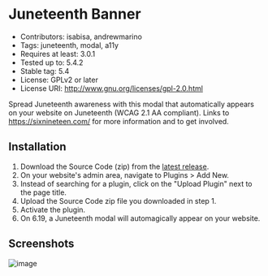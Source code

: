# Juneteenth Banner
* Contributors: isabisa, andrewmarino
* Tags: juneteenth, modal, a11y
* Requires at least: 3.0.1
* Tested up to: 5.4.2
* Stable tag: 5.4
* License: GPLv2 or later
* License URI: http://www.gnu.org/licenses/gpl-2.0.html

Spread Juneteenth awareness with this modal that automatically appears on your website on Juneteenth (WCAG 2.1 AA compliant). Links to https://sixnineteen.com/ for more information and to get involved.

## Installation

1. Download the Source Code (zip) from the [latest release](https://github.com/unitymakesus/juneteenth/releases/latest).
2. On your website's admin area, navigate to Plugins > Add New.
3. Instead of searching for a plugin, click on the "Upload Plugin" next to the page title.
4. Upload the Source Code zip file you downloaded in step 1.
3. Activate the plugin.
4. On 6.19, a Juneteenth modal will automagically appear on your website.

## Screenshots

![image](https://user-images.githubusercontent.com/928176/85049342-8d138700-b162-11ea-9a00-9eb780c2f563.png)
